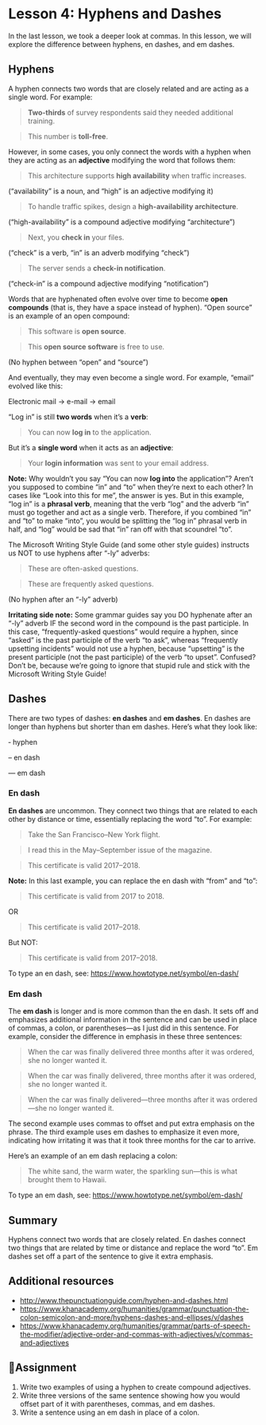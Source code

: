 # Lesson 4: Hyphens and Dashes

In the last lesson, we took a deeper look at commas. In this lesson, we will explore the difference between hyphens, en dashes, and em dashes. 
## Hyphens
A hyphen connects two words that are closely related and are acting as a single word. For example:

> **Two-thirds** of survey respondents said they needed additional training.

> This number is **toll-free**. 

However, in some cases, you only connect the words with a hyphen when they are acting as an **adjective** modifying the word that follows them:

> This architecture supports **high availability** when traffic increases. 

(“availability” is a noun, and “high” is an adjective modifying it)

> To handle traffic spikes, design a **high-availability architecture**. 

(“high-availability” is a compound adjective modifying “architecture”)

> Next, you **check in** your files. 

(“check” is a verb, “in” is an adverb modifying “check”)

> The server sends a **check-in notification**. 

(“check-in” is a compound adjective modifying “notification”)

Words that are hyphenated often evolve over time to become **open compounds** (that is, they have a space instead of hyphen). “Open source” is an example of an open compound:

> This software is **open source**.

> This **open source software** is free to use. 

(No hyphen between “open” and “source”)

And eventually, they may even become a single word. For example, “email” evolved like this:

Electronic mail -> e-mail -> email

“Log in” is still **two words** when it’s a **verb**:

> You can now **log in** to the application.

But it’s a **single word** when it acts as an **adjective**:

> Your **login information** was sent to your email address. 

**Note:** Why wouldn’t you say “You can now **log into** the application”? Aren’t you supposed to combine “in” and “to” when they’re next to each other? In cases like “Look into this for me”, the answer is yes. But in this example, “log in” is a **phrasal verb**, meaning that the verb “log” and the adverb “in” must go together and act as a single verb. Therefore, if you combined “in” and “to” to make “into”, you would be splitting the “log in” phrasal verb in half, and “log” would be sad that “in” ran off with that scoundrel “to”. 

The Microsoft Writing Style Guide (and some other style guides) instructs us NOT to use hyphens after “-ly” adverbs:

> These are often-asked questions. 

> These are frequently asked questions. 

(No hyphen after an “-ly” adverb)

**Irritating side note:** Some grammar guides say you DO hyphenate after an “-ly” adverb IF the second word in the compound is the past participle. In this case, “frequently-asked questions” would require a hyphen, since “asked” is the past participle of the verb “to ask”, whereas “frequently upsetting incidents” would not use a hyphen, because “upsetting” is the present participle (not the past participle) of the verb “to upset”. Confused? Don’t be, because we’re going to ignore that stupid rule and stick with the Microsoft Writing Style Guide!
## Dashes
There are two types of dashes: **en dashes** and **em dashes**. En dashes are longer than hyphens but shorter than em dashes. Here’s what they look like:

&dash;    hyphen

&ndash;   en dash

&mdash;  em dash
### En dash
**En dashes** are uncommon. They connect two things that are related to each other by distance or time, essentially replacing the word “to”. For example:

> Take the San Francisco–New York flight.

> I read this in the May–September issue of the magazine.

> This certificate is valid 2017–2018.

**Note:** In this last example, you can replace the en dash with “from” and “to”:

> This certificate is valid from 2017 to 2018.

OR

> This certificate is valid 2017–2018.

But NOT:

> This certificate is valid from 2017–2018.

To type an en dash, see: https://www.howtotype.net/symbol/en-dash/
### Em dash
The **em dash** is longer and is more common than the en dash. It sets off and emphasizes additional information in the sentence and can be used in place of commas, a colon, or parentheses—as I just did in this sentence. For example, consider the difference in emphasis in these three sentences:

> When the car was finally delivered three months after it was ordered, she no longer wanted it.

> When the car was finally delivered, three months after it was ordered, she no longer wanted it.

> When the car was finally delivered—three months after it was ordered—she no longer wanted it. 

The second example uses commas to offset and put extra emphasis on the phrase. The third example uses em dashes to emphasize it even more, indicating how irritating it was that it took three months for the car to arrive.

Here’s an example of an em dash replacing a colon:

> The white sand, the warm water, the sparkling sun—this is what brought them to Hawaii.

To type an em dash, see: https://www.howtotype.net/symbol/em-dash/
## Summary
Hyphens connect two words that are closely related. En dashes connect two things that are related by time or distance and replace the word “to”. Em dashes set off a part of the sentence to give it extra emphasis. 
## Additional resources
* http://www.thepunctuationguide.com/hyphen-and-dashes.html
* https://www.khanacademy.org/humanities/grammar/punctuation-the-colon-semicolon-and-more/hyphens-dashes-and-ellipses/v/dashes
* https://www.khanacademy.org/humanities/grammar/parts-of-speech-the-modifier/adjective-order-and-commas-with-adjectives/v/commas-and-adjectives
## 📘Assignment
1. Write two examples of using a hyphen to create compound adjectives.
1. Write three versions of the same sentence showing how you would offset part of it with parentheses, commas, and em dashes.
1. Write a sentence using an em dash in place of a colon. 
